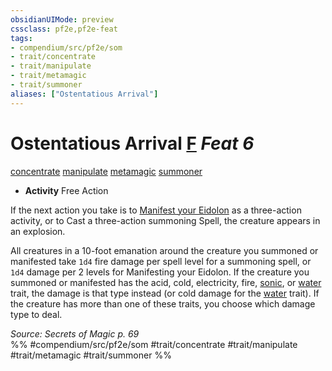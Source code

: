 ```yaml
---
obsidianUIMode: preview
cssclass: pf2e,pf2e-feat
tags:
- compendium/src/pf2e/som
- trait/concentrate
- trait/manipulate
- trait/metamagic
- trait/summoner
aliases: ["Ostentatious Arrival"]
---
```

# Ostentatious Arrival  [F](../../Rules/core-rulebook/chapter-9-playing-the-game.md#Actions "Free Action") *Feat 6*  
[concentrate](../../Rules/traits/concentrate.md)  [manipulate](../../Rules/traits/manipulate.md)  [metamagic](../../Rules/traits/metamagic.md)  [summoner](../../Rules/traits/summoner-som.md)  

- **Activity** Free Action

If the next action you take is to [Manifest your Eidolon](../../Rules/actions/manifest-eidolon-som.md) as a three-action activity, or to Cast a three-action summoning Spell, the creature appears in an explosion.

All creatures in a 10-foot emanation around the creature you summoned or manifested take `1d4` fire damage per spell level for a summoning spell, or `1d4` damage per 2 levels for Manifesting your Eidolon. If the creature you summoned or manifested has the acid, cold, electricity, fire, [sonic](../../Rules/traits/sonic.md), or [water](../../Rules/traits/water.md) trait, the damage is that type instead (or cold damage for the [water](../../Rules/traits/water.md) trait). If the creature has more than one of these traits, you choose which damage type to deal.

*Source: Secrets of Magic p. 69*  
%% #compendium/src/pf2e/som #trait/concentrate #trait/manipulate #trait/metamagic #trait/summoner %%
